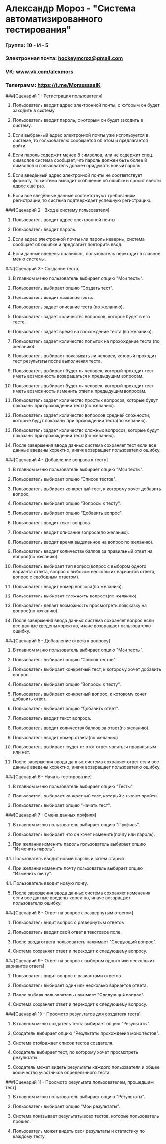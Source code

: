 # Александр Мороз - "Система автоматизированного тестирования"

### Группа: 10 - И - 5
### Электронная почта: hockeymoroz@gmail.com
### VK: www.vk.com/alexmors
### Телеграмм: https://t.me/MorssssssiK 

###[Сценарий 1 - Регистрация пользователя]

1. Пользователь вводит адрес электронной почты, с которым он будет заходить в систему.

2. Пользователь вводит пароль, с которым он будет заходить в систему.

3. Если выбранный адрес электронной почты уже используется в системе, то пользователю сообщается об этом и предлагается войти.

4. Если пароль содержит менее 8 символов, или не содержит спец. символов система сообщает, что пароль должен быть более 8 символов и пользователь должен придумать новый пароль.

5. Если введённый адрес электронной почты не соответствует формату, то система выводит сообщение об ошибке и просит ввести адрес ещё раз.

6. Если все введённые данные соответствуют требованиям регистрации, то система подтверждает успешную регистрацию.

###[Сценарий 2 - Вход в систему пользователя]

1. Пользователь вводит адрес электронной почты.

2. Пользователь вводит пароль.

3. Если адрес электронной почты или пароль неверны, система сообщает об ошибке и предлагает повторить ввод.

4. Если данные введены правильно, пользователь переходит в главное меню системы.

###[Сценарий 3 - Создание теста]
1. В главном меню пользователь выбирает опцию "Мои тесты".

2. Пользователь выбирает опцию "Создать тест".

3. Пользователь вводит название теста.

4. Пользователь задает описание теста (по желанию).

5. Пользователь задает количество вопросов, которое будет в его тесте.

6. Пользователь задает время на прохождение теста (по желанию).

7. Пользователь задает количество попыток на прохождение теста (по желанию).

8. Пользователь выбирает показывать ли человек, который проходит тест результаты после выполнения теста.

9. Пользователь выбирает будет ли человек, который проходит тест иметь возможность возвращаться к предыдущим вопросам.

10. Пользователь выбирает будет ли человек, который проходит тест иметь возможность изменить ответ к предыдущим вопросам.

11. Пользователь задает количество простых вопросов, которые будут показаны при прохождении теста(по желанию).

12. Пользователь задает количество вопросов средней сложности, которые будут показаны при прохождении теста(по желанию).

13. Пользователь задает количество сложных вопросов, которые будут показаны при прохождении теста(по желанию).

14. После завершения ввода данных система сохраняет тест если все данные введены коректно, иначе возвращает пользователю ошибку.

###[Сценарий 4 - Добавление вопроса к тесту]

1. В главном меню пользователь выбирает опцию "Мои тесты".

2. Пользователь выбирает опцию "Список тестов".

3. Пользователь выбирает конкретный тест, к которому хочет добавить вопрос.

4. Пользователь выбирает опцию "Вопросы к тесту".

5. Пользователь выбирает опцию "Добавить вопрос".

6. Пользователь вводит текст вопроса.

7. Пользователь вводит описание вопроса(по желанию).

8. Пользователь вводит время выделенное на вопрос(по желанию).

9. Пользователь вводит количество баллов за правильный ответ на вопрос(по желанию).

10. Пользователь выбирает тип вопрос(вопрос с выбором одного варианта ответа, вопрос с выбором нескольких вариантов ответа, вопрос с свободным ответом).

11. Пользователь вводит номер вопроса(по желанию).

12. Пользователь выбирает сложность вопроса(по желанию).

13. Пользователь делает возможность просмотреть подсказку на вопрос(по желанию).

14. После завершения ввода данных система сохраняет вопрос если все данные введены коректно, иначе возвращает пользователю ошибку.

###[Сценарий 5 - Добавление ответа к вопросу]

1. В главном меню пользователь выбирает опцию "Мои тесты".

2. Пользователь выбирает опцию "Список тестов".

3. Пользователь выбирает конкретный тест, к которому хочет добавить вопрос.

4. Пользователь выбирает опцию "Вопросы к тесту".

5. Пользователь выбирает конкретный вопрос, к которому хочет добавить ответ.

6. Пользователь выбирает опцию "Добавить ответ".

7. Пользователь вводит текст вопроса.

8. Пользователь вводит количество баллов за ответ(по желанию).

9. Пользователь вводит номер ответа(по желанию)

10. Пользователь выбирает юудет ли этот ответ являться правильным или нет.

11. После завершения ввода данных система сохраняет ответ если все данные введены коректно, иначе возвращает пользователю ошибку.

###[Сценарий 6 - Начать тестирование]

1. В главном меню пользователь выбирает опцию "Тесты".

2. Пользователь выбирает конкретный тест, который он хочет пройти.

4. Пользователь выбирает опцию "Начать тест".

###[Сценарий 7 - Смена данных профиля]

1. В главном меню пользователь выбирает опцию "Профиль".

2. Пользователь выбирает что он хочет изменить(почту или пароль).

3. При желании изменить пароль пользователь выбирает опцию "Изменить пароль".

  3.1. Пользователь вводит новый пароль и затем старый. 

4. При желании изменить почту пользователь выбирает опцию "Изменить почту".

  4.1. Пользователь вводит новую почту.    

5. После завершения ввода данных система сохраняет изменения если все данные введены коректно, иначе возвращает пользователю ошибку.

###[Сценарий 8 - Ответ на вопрос с развернутым ответом]

1. Пользователь видит вопрос с развернутым ответом.

2. Пользователь вводит свой ответ в текстовое поле.

3. После ввода ответа пользователь нажимает "Следующий вопрос".

4. Система сохраняет ответ и переходит к следующему вопросу.

###[Сценарий 9 - Ответ на вопрос с выбором одного или нескольких вариантов ответа]

1. Пользователь видит вопрос с вариантами ответов.

2. Пользователь выбирает один или несколько вариантов ответа.

3. После выбора пользователь нажимает "Следующий вопрос".

4. Система сохраняет ответ и переходит к следующему вопросу.

###[Сценарий 10 - Просмотр результатов для создателя теста]

1. В главном меню создатель теста выбирает опцию "Результаты".

2. Создатель выбирает опцию "Результаты прохождения моих тестов".

3. Система отображает список тестов создателя.

4. Создатель выбирает тест, по которому хочет просмотреть результаты.

5. Создатель может видеть результаты каждого пользователя и общее количество участников определенного теста.

###[Сценарий 11 - Просмотр результата пользователем, прошедшим тест]
1. В главном меню пользователь выбирает опцию "Результаты".

2. Пользователь выбирает опцию "Мои результаты".

3. Система показывает результаты всех тестов, которые пользователь прошел.

4. Пользователь может видеть свои результаты и статистику по каждому тесту.
